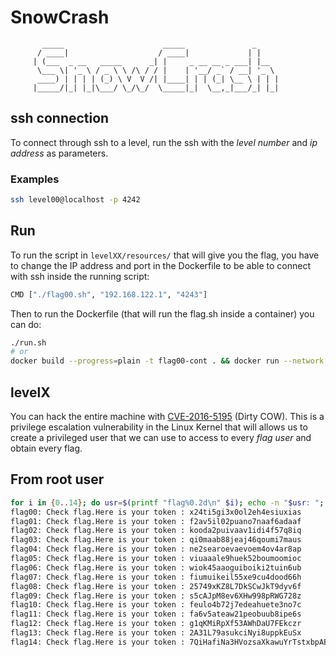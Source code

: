 # SnowCrash

```
	   _____                      _____               _
	  / ____|                    / ____|             | |
	 | (___  _ __   _____      _| |     _ __ __ _ ___| |__
	  \___ \| '_ \ / _ \ \ /\ / / |    | '__/ _` / __| '_ \
	  ____) | | | | (_) \ V  V /| |____| | | (_| \__ \ | | |
	 |_____/|_| |_|\___/ \_/\_/  \_____|_|  \__,_|___/_| |_|

```
## ssh connection
To connect through ssh to a level, run the ssh with the *level number* and *ip address* as parameters.
### Examples
```bash
ssh level00@localhost -p 4242
```
## Run
To run the script in `levelXX/resources/` that will give you the flag, you have to change the IP address and port in the Dockerfile to be able to connect with ssh inside the running script:
```bash
CMD ["./flag00.sh", "192.168.122.1", "4243"]
```
Then to run the Dockerfile (that will run the flag.sh inside a container) you can do:
```bash
./run.sh
# or
docker build --progress=plain -t flag00-cont . && docker run --network host -it flag00-cont
```

## levelX

You can hack the entire machine with [CVE-2016-5195](https://github.com/dirtycow/dirtycow.github.io/wiki/VulnerabilityDetails) (Dirty COW). This is a privilege escalation vulnerability in the Linux Kernel that will allows us to create a privileged user that we can use to access to every *flag user* and obtain every flag.

## From root user
```bash
for i in {0..14}; do usr=$(printf "flag%0.2d\n" $i); echo -n "$usr: "; su $usr -c "/bin/getflag"; done
flag00: Check flag.Here is your token : x24ti5gi3x0ol2eh4esiuxias
flag01: Check flag.Here is your token : f2av5il02puano7naaf6adaaf
flag02: Check flag.Here is your token : kooda2puivaav1idi4f57q8iq
flag03: Check flag.Here is your token : qi0maab88jeaj46qoumi7maus
flag04: Check flag.Here is your token : ne2searoevaevoem4ov4ar8ap
flag05: Check flag.Here is your token : viuaaale9huek52boumoomioc
flag06: Check flag.Here is your token : wiok45aaoguiboiki2tuin6ub
flag07: Check flag.Here is your token : fiumuikeil55xe9cu4dood66h
flag08: Check flag.Here is your token : 25749xKZ8L7DkSCwJkT9dyv6f
flag09: Check flag.Here is your token : s5cAJpM8ev6XHw998pRWG728z
flag10: Check flag.Here is your token : feulo4b72j7edeahuete3no7c
flag11: Check flag.Here is your token : fa6v5ateaw21peobuub8ipe6s
flag12: Check flag.Here is your token : g1qKMiRpXf53AWhDaU7FEkczr
flag13: Check flag.Here is your token : 2A31L79asukciNyi8uppkEuSx
flag14: Check flag.Here is your token : 7QiHafiNa3HVozsaXkawuYrTstxbpABHD8CPnHJ
```
